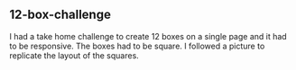 ## 12-box-challenge

I had a take home challenge to create 12 boxes on a single page and it had to be responsive.
The boxes had to be square. I followed a picture to replicate the layout of the squares.
